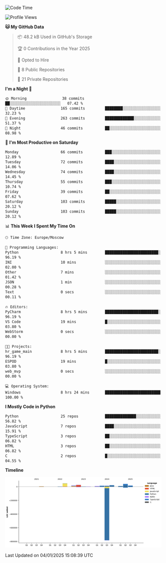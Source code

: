 <!--START_SECTION:waka-->
![Code Time](http://img.shields.io/badge/Code%20Time-579%20hrs%204%20mins-blue)

![Profile Views](http://img.shields.io/badge/Profile%20Views-6-blue)

**🐱 My GitHub Data** 

> 📦 48.2 kB Used in GitHub's Storage 
 > 
> 🏆 0 Contributions in the Year 2025
 > 
> 💼 Opted to Hire
 > 
> 📜 8 Public Repositories 
 > 
> 🔑 21 Private Repositories 
 > 
**I'm a Night 🦉** 

```text
🌞 Morning                38 commits          ██░░░░░░░░░░░░░░░░░░░░░░░   07.42 % 
🌆 Daytime                165 commits         ████████░░░░░░░░░░░░░░░░░   32.23 % 
🌃 Evening                263 commits         █████████████░░░░░░░░░░░░   51.37 % 
🌙 Night                  46 commits          ██░░░░░░░░░░░░░░░░░░░░░░░   08.98 % 
```
📅 **I'm Most Productive on Saturday** 

```text
Monday                   66 commits          ███░░░░░░░░░░░░░░░░░░░░░░   12.89 % 
Tuesday                  72 commits          ████░░░░░░░░░░░░░░░░░░░░░   14.06 % 
Wednesday                74 commits          ████░░░░░░░░░░░░░░░░░░░░░   14.45 % 
Thursday                 55 commits          ███░░░░░░░░░░░░░░░░░░░░░░   10.74 % 
Friday                   39 commits          ██░░░░░░░░░░░░░░░░░░░░░░░   07.62 % 
Saturday                 103 commits         █████░░░░░░░░░░░░░░░░░░░░   20.12 % 
Sunday                   103 commits         █████░░░░░░░░░░░░░░░░░░░░   20.12 % 
```


📊 **This Week I Spent My Time On** 

```text
🕑︎ Time Zone: Europe/Moscow

💬 Programming Languages: 
Python                   8 hrs 5 mins        ████████████████████████░   96.19 % 
INI                      10 mins             ░░░░░░░░░░░░░░░░░░░░░░░░░   02.00 % 
Other                    7 mins              ░░░░░░░░░░░░░░░░░░░░░░░░░   01.42 % 
JSON                     1 min               ░░░░░░░░░░░░░░░░░░░░░░░░░   00.28 % 
Text                     0 secs              ░░░░░░░░░░░░░░░░░░░░░░░░░   00.11 % 

🔥 Editors: 
PyCharm                  8 hrs 5 mins        ████████████████████████░   96.19 % 
VS Code                  19 mins             █░░░░░░░░░░░░░░░░░░░░░░░░   03.80 % 
WebStorm                 0 secs              ░░░░░░░░░░░░░░░░░░░░░░░░░   00.00 % 

🐱‍💻 Projects: 
hr_game_main             8 hrs 5 mins        ████████████████████████░   96.19 % 
ESPOD                    19 mins             █░░░░░░░░░░░░░░░░░░░░░░░░   03.80 % 
web_mvp                  0 secs              ░░░░░░░░░░░░░░░░░░░░░░░░░   00.00 % 

💻 Operating System: 
Windows                  8 hrs 24 mins       █████████████████████████   100.00 % 
```

**I Mostly Code in Python** 

```text
Python                   25 repos            ██████████████░░░░░░░░░░░   56.82 % 
JavaScript               7 repos             ████░░░░░░░░░░░░░░░░░░░░░   15.91 % 
TypeScript               3 repos             ██░░░░░░░░░░░░░░░░░░░░░░░   06.82 % 
HTML                     3 repos             ██░░░░░░░░░░░░░░░░░░░░░░░   06.82 % 
C                        2 repos             █░░░░░░░░░░░░░░░░░░░░░░░░   04.55 % 
```



**Timeline**

![Lines of Code chart](https://raw.githubusercontent.com/adlemx/adlemx/main/assets/bar_graph.png)


 Last Updated on 04/01/2025 15:08:39 UTC
<!--END_SECTION:waka-->
